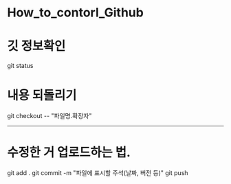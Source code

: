# How_to_contorl_Github

# 깃 정보확인
git status
# 내용 되돌리기
git checkout -- "파일명.확장자"

***
# 수정한 거 업로드하는 법.
git add .
git commit -m "파일에 표시할 주석(날짜, 버전 등)"
git push
